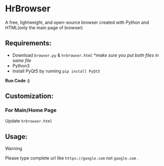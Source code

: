 
# HrBrowser
A free, lightweight, and open-source browser created with Python and HTML(only the main page of browser) 
## Requirements:
  - Download `browser.py` & `hrbrowser.html` **make sure you put both files in same file*
  - Python3
  - Install PyQt5 by running `pip install PyQt5`

**Run Code :)**

## Customization:
 ### For Main/Home Page
Update `hrbrowser.html`

## Usage:
> [!WARNING]
> Please type complete url like `https://google.com` not `google.com` .
